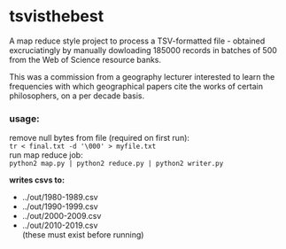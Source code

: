 # tsvisthebest

A map reduce style project to process a TSV-formatted file - obtained excruciatingly by manually dowloading 185000 records in batches of 500 from the Web of Science resource banks.

This was a commission from a geography lecturer interested to learn the frequencies with which geographical papers cite the works of certain philosophers, on a per decade basis.

### usage:
remove null bytes from file (required on first run): <br>
`tr < final.txt -d '\000' > myfile.txt`<br>
run map reduce job:<br>
`python2 map.py | python2 reduce.py | python2 writer.py`<br>

**writes csvs to:**
- ../out/1980-1989.csv
- ../out/1990-1999.csv
- ../out/2000-2009.csv
- ../out/2010-2019.csv <br>
(these must exist before running)
